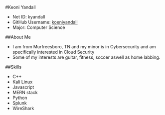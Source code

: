 #Keoni Yandall
- Net ID: kyandall
- GitHub Username: [koeniyandall](https://github.com/koeniyandall)
- Major: Computer Science

##About Me
- I am from Murfreesboro, TN and my minor is in Cybersecurity and am specifically interested in Cloud Security
- Some of my interests are guitar, fitness, soccer aswell as home labbing.

##Skills
- C++
- Kali Linux
- Javascript
- MERN stack
- Python
- Splunk
- WireShark
